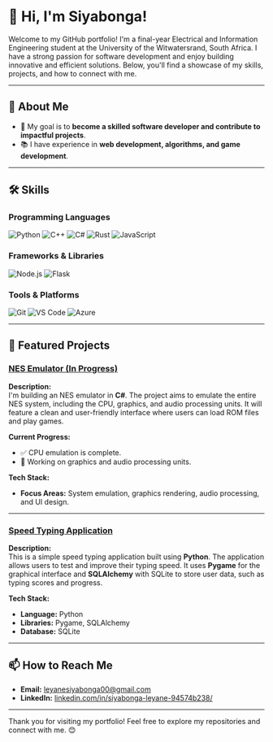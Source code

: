 # 👋 Hi, I'm Siyabonga!

Welcome to my GitHub portfolio! I'm a final-year Electrical and Information Engineering student at the University of the Witwatersrand, South Africa. I have a strong passion for software development and enjoy building innovative and efficient solutions. Below, you'll find a showcase of my skills, projects, and how to connect with me.

---

## 🚀 About Me
- 🎯 My goal is to **become a skilled software developer and contribute to impactful projects**.
- 📚 I have experience in **web development, algorithms, and game development**.
---

## 🛠️ Skills

### Programming Languages
<p>
  <img src="https://img.shields.io/badge/Python-3776AB?style=for-the-badge&logo=python&logoColor=white" alt="Python" />
  <img src="https://img.shields.io/badge/C++-00599C?style=for-the-badge&logo=cplusplus&logoColor=white" alt="C++" />
  <img src="https://img.shields.io/badge/C%23-239120?style=for-the-badge&logo=csharp&logoColor=white" alt="C#" />
  <img src="https://img.shields.io/badge/Rust-000000?style=for-the-badge&logo=rust&logoColor=white" alt="Rust" />
  <img src="https://img.shields.io/badge/JavaScript-F7DF1E?style=for-the-badge&logo=javascript&logoColor=black" alt="JavaScript" />
</p>

### Frameworks & Libraries
<p>
  <img src="https://img.shields.io/badge/Node.js-339933?style=for-the-badge&logo=nodedotjs&logoColor=white" alt="Node.js" />
  <img src="https://img.shields.io/badge/Flask-000000?style=for-the-badge&logo=flask&logoColor=white" alt="Flask" />
</p>

### Tools & Platforms
<p>
  <img src="https://img.shields.io/badge/Git-F05032?style=for-the-badge&logo=git&logoColor=white" alt="Git" />
  <img src="https://img.shields.io/badge/VS%20Code-007ACC?style=for-the-badge&logo=visualstudiocode&logoColor=white" alt="VS Code" />
  <img src="https://img.shields.io/badge/Azure-0078D4?style=for-the-badge&logo=microsoftazure&logoColor=white" alt="Azure" />
</p>

---


## 🌟 Featured Projects

### [NES Emulator (In Progress)](https://github.com/Siyabonga10/NES_Clone)
**Description:**  
I'm building an NES emulator in **C#**. The project aims to emulate the entire NES system, including the CPU, graphics, and audio processing units. It will feature a clean and user-friendly interface where users can load ROM files and play games.  

**Current Progress:**  
- ✅ CPU emulation is complete.  
- 🔄 Working on graphics and audio processing units.  

**Tech Stack:**  
- **Focus Areas:** System emulation, graphics rendering, audio processing, and UI design.  

---

### [Speed Typing Application](https://github.com/Siyabonga10/Speed-Typing-Application)
**Description:**  
This is a simple speed typing application built using **Python**. The application allows users to test and improve their typing speed. It uses **Pygame** for the graphical interface and **SQLAlchemy** with SQLite to store user data, such as typing scores and progress.  

**Tech Stack:**  
- **Language:** Python  
- **Libraries:** Pygame, SQLAlchemy  
- **Database:** SQLite  

---

## 📫 How to Reach Me

- **Email:** [leyanesiyabonga00@gmail.com](mailto:leyanesiyabonga00@gmail.com)
- **LinkedIn:** [linkedin.com/in/siyabonga-leyane-94574b238/](https://www.linkedin.com/in/siyabonga-leyane-94574b238/)

---

Thank you for visiting my portfolio! Feel free to explore my repositories and connect with me. 😊